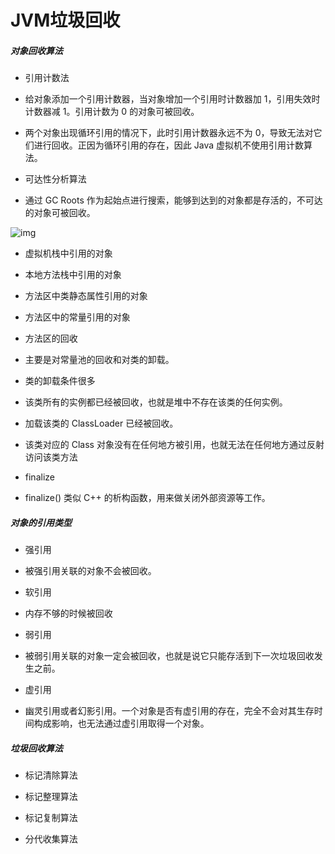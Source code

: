 # JVM垃圾回收

##### 对象回收算法

- 引用计数法

- 给对象添加一个引用计数器，当对象增加一个引用时计数器加 1，引用失效时计数器减 1。引用计数为 0 的对象可被回收。

- 两个对象出现循环引用的情况下，此时引用计数器永远不为 0，导致无法对它们进行回收。正因为循环引用的存在，因此 Java 虚拟机不使用引用计数算法。

- 可达性分析算法

- 通过 GC Roots 作为起始点进行搜索，能够到达到的对象都是存活的，不可达的对象可被回收。

![img](https://vipkshttps6.wiz.cn/editor/389f1850-89b1-11ec-ba6c-21d96952d446/5c9438e2-c60d-4229-8218-17f480ece95a/resources/p1pUWtZPEC0YDyPiJAoLvdeIAJIZn-xBWRqUPNt8Pm4.svg?token=W.nD2mE1u5uLp1pr17MNgFkfQGCNNODlvSlyrRmJ2hqvo5PfpWu4WWmHZpGX7Roq4)

- 虚拟机栈中引用的对象

- 本地方法栈中引用的对象

- 方法区中类静态属性引用的对象

- 方法区中的常量引用的对象

- 方法区的回收

- 主要是对常量池的回收和对类的卸载。

- 类的卸载条件很多

- 该类所有的实例都已经被回收，也就是堆中不存在该类的任何实例。

- 加载该类的 ClassLoader 已经被回收。

- 该类对应的 Class 对象没有在任何地方被引用，也就无法在任何地方通过反射访问该类方法

- finalize

- finalize() 类似 C++ 的析构函数，用来做关闭外部资源等工作。

##### 对象的引用类型

- 强引用

- 被强引用关联的对象不会被回收。

- 软引用

- 内存不够的时候被回收

- 弱引用

- 被弱引用关联的对象一定会被回收，也就是说它只能存活到下一次垃圾回收发生之前。

- 虚引用

- 幽灵引用或者幻影引用。一个对象是否有虚引用的存在，完全不会对其生存时间构成影响，也无法通过虚引用取得一个对象。

##### 垃圾回收算法

- 标记清除算法

- 标记整理算法

- 标记复制算法

- 分代收集算法